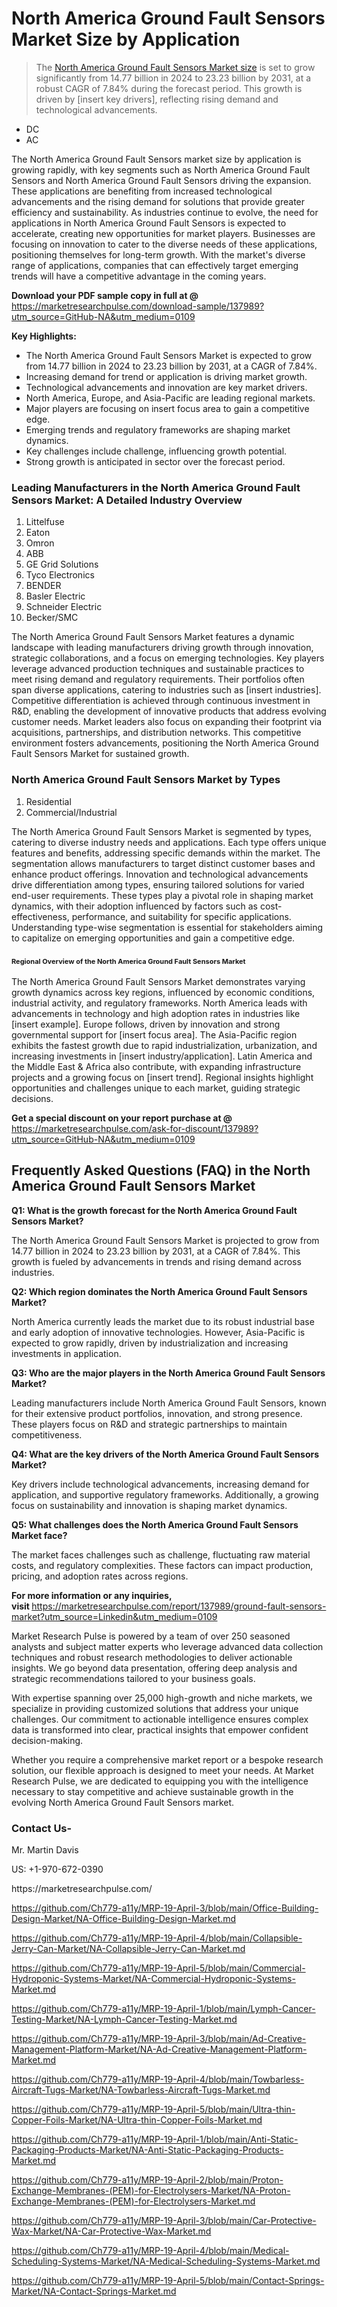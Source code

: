 <h1>North America Ground Fault Sensors Market&nbsp;Size by Application</h1><blockquote><p>The <a href="https://marketresearchpulse.com/download-sample/137989?utm_source=GitHub-NA&amp;utm_medium=0109">North America Ground Fault Sensors Market size</a> is set to grow significantly from 14.77 billion in 2024 to 23.23 billion by 2031, at a robust CAGR of 7.84% during the forecast period. This growth is driven by [insert key drivers], reflecting rising demand and technological advancements.</p></blockquote><ul><li>DC<li> AC</li></ul><p>The North America Ground Fault Sensors market size by application is growing rapidly, with key segments such as North America Ground Fault Sensors and North America Ground Fault Sensors driving the expansion. These applications are benefiting from increased technological advancements and the rising demand for solutions that provide greater efficiency and sustainability. As industries continue to evolve, the need for applications in North America Ground Fault Sensors is expected to accelerate, creating new opportunities for market players. Businesses are focusing on innovation to cater to the diverse needs of these applications, positioning themselves for long-term growth. With the market's diverse range of applications, companies that can effectively target emerging trends will have a competitive advantage in the coming years.</p><p><strong>Download your PDF sample copy in full at @ </strong><a href="https://marketresearchpulse.com/download-sample/137989?utm_source=GitHub-NA&amp;utm_medium=0109">https://marketresearchpulse.com/download-sample/137989?utm_source=GitHub-NA&amp;utm_medium=0109</a></p><p><strong>Key Highlights: </strong></p><ul><li>The North America Ground Fault Sensors Market is expected to grow from 14.77 billion in 2024 to 23.23 billion by 2031, at a CAGR of 7.84%.</li><li>Increasing demand for trend or application is driving market growth.</li><li>Technological advancements and innovation are key market drivers.</li><li>North America, Europe, and Asia-Pacific are leading regional markets.</li><li>Major players are focusing on insert focus area to gain a competitive edge.</li><li>Emerging trends and regulatory frameworks are shaping market dynamics.</li><li>Key challenges include challenge, influencing growth potential.</li><li>Strong growth is anticipated in sector over the forecast period.</li></ul><h3>Leading Manufacturers in the North America Ground Fault Sensors Market: A Detailed Industry Overview</h3><ol><li>Littelfuse</li><li>Eaton</li><li>Omron</li><li>ABB</li><li>GE Grid Solutions</li><li>Tyco Electronics</li><li>BENDER</li><li>Basler Electric</li><li>Schneider Electric</li><li>Becker/SMC</li></ol><div class="flex max-w-full flex-col flex-grow"><div class="min-h-8 text-message flex w-full flex-col items-end gap-2 whitespace-normal break-words [.text-message+&amp;]:mt-5" dir="auto" data-message-author-role="assistant" data-message-id="fd8432e4-4910-450d-b182-61b7bfb0a01f" data-message-model-slug="gpt-4o"><div class="flex w-full flex-col gap-1 empty:hidden first:pt-[3px]"><div class="markdown prose w-full break-words dark:prose-invert light"><p>The North America Ground Fault Sensors Market features a dynamic landscape with leading manufacturers driving growth through innovation, strategic collaborations, and a focus on emerging technologies. Key players leverage advanced production techniques and sustainable practices to meet rising demand and regulatory requirements. Their portfolios often span diverse applications, catering to industries such as [insert industries]. Competitive differentiation is achieved through continuous investment in R&amp;D, enabling the development of innovative products that address evolving customer needs. Market leaders also focus on expanding their footprint via acquisitions, partnerships, and distribution networks. This competitive environment fosters advancements, positioning the North America Ground Fault Sensors Market for sustained growth.</p></div></div></div></div><h3>North America Ground Fault Sensors Market by Types</h3><ol><li>Residential<li> Commercial/Industrial</li></ol><div class="flex max-w-full flex-col flex-grow"><div class="min-h-8 text-message flex w-full flex-col items-end gap-2 whitespace-normal break-words [.text-message+&amp;]:mt-5" dir="auto" data-message-author-role="assistant" data-message-id="084470be-0bb7-4664-bddf-5156b4f41249" data-message-model-slug="gpt-4o-mini"><div class="flex w-full flex-col gap-1 empty:hidden first:pt-[3px]"><div class="markdown prose w-full break-words dark:prose-invert light"><p>The North America Ground Fault Sensors Market is segmented by types, catering to diverse industry needs and applications. Each type offers unique features and benefits, addressing specific demands within the market. The segmentation allows manufacturers to target distinct customer bases and enhance product offerings. Innovation and technological advancements drive differentiation among types, ensuring tailored solutions for varied end-user requirements. These types play a pivotal role in shaping market dynamics, with their adoption influenced by factors such as cost-effectiveness, performance, and suitability for specific applications. Understanding type-wise segmentation is essential for stakeholders aiming to capitalize on emerging opportunities and gain a competitive edge.</p></div></div></div></div><h3><span style="font-size: 11px;">Regional Overview of the North America Ground Fault Sensors Market</span></h3><div class="flex max-w-full flex-col flex-grow"><div class="min-h-8 text-message flex w-full flex-col items-end gap-2 whitespace-normal break-words [.text-message+&amp;]:mt-5" dir="auto" data-message-author-role="assistant" data-message-id="e9038762-ce64-4e30-91c9-9bd413514231" data-message-model-slug="gpt-4o-mini"><div class="flex w-full flex-col gap-1 empty:hidden first:pt-[3px]"><div class="markdown prose w-full break-words dark:prose-invert light"><p>The North America Ground Fault Sensors Market demonstrates varying growth dynamics across key regions, influenced by economic conditions, industrial activity, and regulatory frameworks. North America leads with advancements in technology and high adoption rates in industries like [insert example]. Europe follows, driven by innovation and strong governmental support for [insert focus area]. The Asia-Pacific region exhibits the fastest growth due to rapid industrialization, urbanization, and increasing investments in [insert industry/application]. Latin America and the Middle East &amp; Africa also contribute, with expanding infrastructure projects and a growing focus on [insert trend]. Regional insights highlight opportunities and challenges unique to each market, guiding strategic decisions.</p></div></div></div></div><p><strong>Get a special discount on your report purchase at @ </strong><a href="https://marketresearchpulse.com/ask-for-discount/137989?utm_source=GitHub-NA&amp;utm_medium=0109">https://marketresearchpulse.com/ask-for-discount/137989?utm_source=GitHub-NA&amp;utm_medium=0109</a></p><h2>Frequently Asked Questions (FAQ) in the North America Ground Fault Sensors Market</h2><p><strong>Q1: What is the growth forecast for the North America Ground Fault Sensors Market?</strong></p><p>The North America Ground Fault Sensors Market is projected to grow from 14.77 billion in 2024 to 23.23 billion by 2031, at a CAGR of 7.84%. This growth is fueled by advancements in trends and rising demand across industries.</p><p><strong>Q2: Which region dominates the North America Ground Fault Sensors Market?</strong></p><p>North America currently leads the market due to its robust industrial base and early adoption of innovative technologies. However, Asia-Pacific is expected to grow rapidly, driven by industrialization and increasing investments in application.</p><p><strong>Q3: Who are the major players in the North America Ground Fault Sensors Market?</strong></p><p>Leading manufacturers include North America Ground Fault Sensors, known for their extensive product portfolios, innovation, and strong presence. These players focus on R&amp;D and strategic partnerships to maintain competitiveness.</p><p><strong>Q4: What are the key drivers of the North America Ground Fault Sensors Market?</strong></p><p>Key drivers include technological advancements, increasing demand for application, and supportive regulatory frameworks. Additionally, a growing focus on sustainability and innovation is shaping market dynamics.</p><p><strong>Q5: What challenges does the North America Ground Fault Sensors Market face?</strong></p><p>The market faces challenges such as challenge, fluctuating raw material costs, and regulatory complexities. These factors can impact production, pricing, and adoption rates across regions.</p><p><strong>For more information or any inquiries, visit&nbsp;</strong><a href="https://marketresearchpulse.com/report/137989/ground-fault-sensors-market?utm_source=Linkedin&utm_medium=0109">https://marketresearchpulse.com/report/137989/ground-fault-sensors-market?utm_source=Linkedin&utm_medium=0109</a></p><p>Market Research Pulse is powered by a team of over 250 seasoned analysts and subject matter experts who leverage advanced data collection techniques and robust research methodologies to deliver actionable insights. We go beyond data presentation, offering deep analysis and strategic recommendations tailored to your business goals.</p><p>With expertise spanning over 25,000 high-growth and niche markets, we specialize in providing customized solutions that address your unique challenges. Our commitment to actionable intelligence ensures complex data is transformed into clear, practical insights that empower confident decision-making.</p><p>Whether you require a comprehensive market report or a bespoke research solution, our flexible approach is designed to meet your needs. At Market Research Pulse, we are dedicated to equipping you with the intelligence necessary to stay competitive and achieve sustainable growth in the evolving North America Ground Fault Sensors market.</p><h3><strong>Contact Us-</strong></h3><p>Mr. Martin Davis</p><p>US: +1-970-672-0390</p><p>https://marketresearchpulse.com/</p><p><a href="https://github.com/Ch779-a11y/MRP-19-April-3/blob/main/Office-Building-Design-Market/NA-Office-Building-Design-Market.md">https://github.com/Ch779-a11y/MRP-19-April-3/blob/main/Office-Building-Design-Market/NA-Office-Building-Design-Market.md</a></p><p><a href="https://github.com/Ch779-a11y/MRP-19-April-4/blob/main/Collapsible-Jerry-Can-Market/NA-Collapsible-Jerry-Can-Market.md">https://github.com/Ch779-a11y/MRP-19-April-4/blob/main/Collapsible-Jerry-Can-Market/NA-Collapsible-Jerry-Can-Market.md</a></p><p><a href="https://github.com/Ch779-a11y/MRP-19-April-5/blob/main/Commercial-Hydroponic-Systems-Market/NA-Commercial-Hydroponic-Systems-Market.md">https://github.com/Ch779-a11y/MRP-19-April-5/blob/main/Commercial-Hydroponic-Systems-Market/NA-Commercial-Hydroponic-Systems-Market.md</a></p><p><a href="https://github.com/Ch779-a11y/MRP-19-April-1/blob/main/Lymph-Cancer-Testing-Market/NA-Lymph-Cancer-Testing-Market.md">https://github.com/Ch779-a11y/MRP-19-April-1/blob/main/Lymph-Cancer-Testing-Market/NA-Lymph-Cancer-Testing-Market.md</a></p><p><a href="https://github.com/Ch779-a11y/MRP-19-April-3/blob/main/Ad-Creative-Management-Platform-Market/NA-Ad-Creative-Management-Platform-Market.md">https://github.com/Ch779-a11y/MRP-19-April-3/blob/main/Ad-Creative-Management-Platform-Market/NA-Ad-Creative-Management-Platform-Market.md</a></p><p><a href="https://github.com/Ch779-a11y/MRP-19-April-4/blob/main/Towbarless-Aircraft-Tugs-Market/NA-Towbarless-Aircraft-Tugs-Market.md">https://github.com/Ch779-a11y/MRP-19-April-4/blob/main/Towbarless-Aircraft-Tugs-Market/NA-Towbarless-Aircraft-Tugs-Market.md</a></p><p><a href="https://github.com/Ch779-a11y/MRP-19-April-5/blob/main/Ultra-thin-Copper-Foils-Market/NA-Ultra-thin-Copper-Foils-Market.md">https://github.com/Ch779-a11y/MRP-19-April-5/blob/main/Ultra-thin-Copper-Foils-Market/NA-Ultra-thin-Copper-Foils-Market.md</a></p><p><a href="https://github.com/Ch779-a11y/MRP-19-April-1/blob/main/Anti-Static-Packaging-Products-Market/NA-Anti-Static-Packaging-Products-Market.md">https://github.com/Ch779-a11y/MRP-19-April-1/blob/main/Anti-Static-Packaging-Products-Market/NA-Anti-Static-Packaging-Products-Market.md</a></p><p><a href="https://github.com/Ch779-a11y/MRP-19-April-2/blob/main/Proton-Exchange-Membranes-(PEM)-for-Electrolysers-Market/NA-Proton-Exchange-Membranes-(PEM)-for-Electrolysers-Market.md">https://github.com/Ch779-a11y/MRP-19-April-2/blob/main/Proton-Exchange-Membranes-(PEM)-for-Electrolysers-Market/NA-Proton-Exchange-Membranes-(PEM)-for-Electrolysers-Market.md</a></p><p><a href="https://github.com/Ch779-a11y/MRP-19-April-3/blob/main/Car-Protective-Wax-Market/NA-Car-Protective-Wax-Market.md">https://github.com/Ch779-a11y/MRP-19-April-3/blob/main/Car-Protective-Wax-Market/NA-Car-Protective-Wax-Market.md</a></p><p><a href="https://github.com/Ch779-a11y/MRP-19-April-4/blob/main/Medical-Scheduling-Systems-Market/NA-Medical-Scheduling-Systems-Market.md">https://github.com/Ch779-a11y/MRP-19-April-4/blob/main/Medical-Scheduling-Systems-Market/NA-Medical-Scheduling-Systems-Market.md</a></p><p><a href="https://github.com/Ch779-a11y/MRP-19-April-5/blob/main/Contact-Springs-Market/NA-Contact-Springs-Market.md">https://github.com/Ch779-a11y/MRP-19-April-5/blob/main/Contact-Springs-Market/NA-Contact-Springs-Market.md</a></p>
